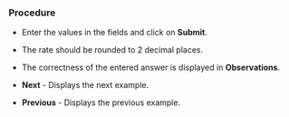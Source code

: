 ### Procedure

- Enter the values in the fields and click on <b>Submit</b>.

- The rate should be rounded to 2 decimal places.

- The correctness of the entered answer is displayed in 
<b>Observations</b>.
- <b>Next</b> - Displays the next example.
								
- <b>Previous</b> - Displays the previous example.
